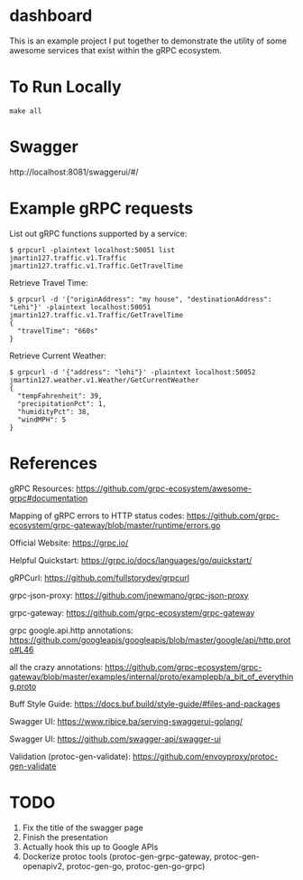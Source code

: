 # dashboard

This is an example project I put together to demonstrate the utility of some awesome services that exist within the gRPC ecosystem.

# To Run Locally

`make all`

# Swagger

http://localhost:8081/swaggerui/#/

# Example gRPC requests

List out gRPC functions supported by a service:
```
$ grpcurl -plaintext localhost:50051 list jmartin127.traffic.v1.Traffic
jmartin127.traffic.v1.Traffic.GetTravelTime
```

Retrieve Travel Time:
```
$ grpcurl -d '{"originAddress": "my house", "destinationAddress": "Lehi"}' -plaintext localhost:50051 jmartin127.traffic.v1.Traffic/GetTravelTime
{
  "travelTime": "660s"
}
```

Retrieve Current Weather:
```
$ grpcurl -d '{"address": "lehi"}' -plaintext localhost:50052 jmartin127.weather.v1.Weather/GetCurrentWeather
{
  "tempFahrenheit": 39,
  "precipitationPct": 1,
  "humidityPct": 38,
  "windMPH": 5
}
```

# References

gRPC Resources: https://github.com/grpc-ecosystem/awesome-grpc#documentation

Mapping of gRPC errors to HTTP status codes: https://github.com/grpc-ecosystem/grpc-gateway/blob/master/runtime/errors.go

Official Website: https://grpc.io/

Helpful Quickstart: https://grpc.io/docs/languages/go/quickstart/

gRPCurl: https://github.com/fullstorydev/grpcurl

grpc-json-proxy: https://github.com/jnewmano/grpc-json-proxy

grpc-gateway: https://github.com/grpc-ecosystem/grpc-gateway

grpc google.api.http annotations: https://github.com/googleapis/googleapis/blob/master/google/api/http.proto#L46

all the crazy annotations: https://github.com/grpc-ecosystem/grpc-gateway/blob/master/examples/internal/proto/examplepb/a_bit_of_everything.proto

Buff Style Guide: https://docs.buf.build/style-guide/#files-and-packages

Swagger UI: https://www.ribice.ba/serving-swaggerui-golang/

Swagger UI: https://github.com/swagger-api/swagger-ui

Validation (protoc-gen-validate): https://github.com/envoyproxy/protoc-gen-validate

# TODO
1. Fix the title of the swagger page
1. Finish the presentation
1. Actually hook this up to Google APIs
1. Dockerize protoc tools (protoc-gen-grpc-gateway, protoc-gen-openapiv2, protoc-gen-go, protoc-gen-go-grpc)
